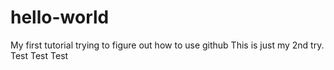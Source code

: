 # hello-world
My first tutorial trying to figure out how to use github
This is just my 2nd try. Test Test Test
